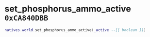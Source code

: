 # set_phosphorus_ammo_active `0xCA840DBB`

```lua
natives.world.set_phosphorus_ammo_active(_active --[[ boolean ]])
```